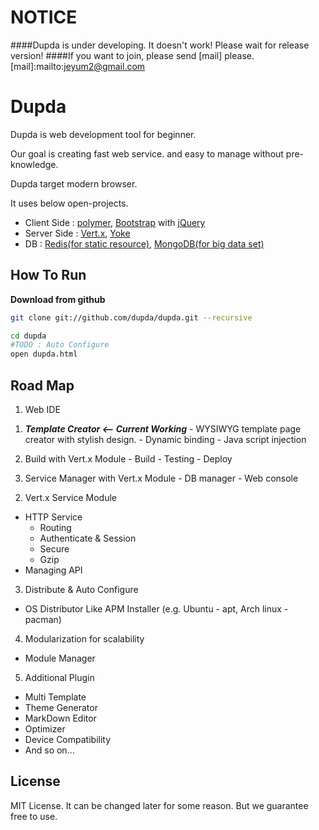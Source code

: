 NOTICE
=====
####Dupda is under developing. It doesn't work! Please wait for release version!
####If you want to join, please send [mail] please.
[mail]:mailto:jeyum2@gmail.com

Dupda
=====
Dupda is web development tool for beginner.

Our goal is creating fast web service. and easy to manage without pre-knowledge.

Dupda target modern browser. 

It uses below open-projects.

- Client Side : [polymer], [Bootstrap] with [jQuery]
- Server Side : [Vert.x], [Yoke]
- DB : [Redis(for static resource)], [MongoDB(for big data set)]

[Polymer]:http://www.polymer-project.org/
[jQuery]:http://jquery.com/
[Bootstrap]:http://getbootstrap.com/
[Vert.x]:http://vertx.io/
[Yoke]:http://pmlopes.github.io/yoke/
[Redis(for static resource)]:http://redis.io/
[MongoDB(for big data set)]:http://www.mongodb.org/


How To Run
-----

**Download from github**

```bash
git clone git://github.com/dupda/dupda.git --recursive

cd dupda
#TODO : Auto Configure
open dupda.html
```


Road Map
-----

1. Web IDE

  1) ***Template Creator <-- Current Working***
    - WYSIWYG template page creator with stylish design.
    - Dynamic binding
    - Java script injection
  
  2) Build with Vert.x Module
    - Build 
    - Testing
    - Deploy

  3) Service Manager with Vert.x Module
    - DB manager
    - Web console

2. Vert.x Service Module
  - HTTP Service
      - Routing
      - Authenticate & Session
      - Secure
      - Gzip
  - Managing API
  
3. Distribute & Auto Configure
  - OS Distributor Like APM Installer (e.g. Ubuntu - apt, Arch linux - pacman)

4. Modularization for scalability
  - Module Manager
  
5. Additional Plugin

  - Multi Template
  - Theme Generator
  - MarkDown Editor
  - Optimizer
  - Device Compatibility 
  - And so on...
  

License
-----
MIT License. 
It can be changed later for some reason. But we guarantee free to use.
